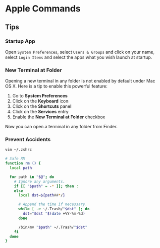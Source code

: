 # Apple Commands

## Tips

### Startup App

Open `System Preferences`, select `Users & Groups` and click on your name, select `Login Items` and select the apps what you wish launch at startup.

### New Terminal at Folder

Opening a new terminal in any folder is not enabled by default under Mac OS X. Here is a tip to enable this powerful feature:

1. Go to **System Preferences**
2. Click on the **Keyboard** icon
3. Click on the **Shortcuts** panel
4. Click on the **Services** entry
5. Enable the **New Terminal at Folder** checkbox

Now you can open a terminal in any folder from Finder.

### Prevent Accidents

```sh
vim ~/.zshrc

# Safe RM
function rm () {
  local path

  for path in "$@"; do
    # Ignore any arguments.
    if [[ "$path" = -* ]]; then :
    else
      local dst=${path##*/}

      # Append the time if necessary.
      while [ -e ~/.Trash/"$dst" ]; do
        dst="$dst "$(date +%Y-%m-%d)
      done

      /bin/mv "$path" ~/.Trash/"$dst"
    fi
  done
}
```
